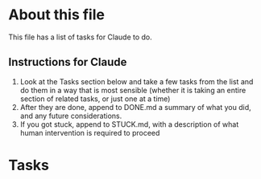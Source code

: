 # About this file

This file has a list of tasks for Claude to do.

## Instructions for Claude

1. Look at the Tasks section below and take a few tasks from the list and do them in a way that is most sensible (whether it is taking an entire section of related tasks, or just one at a time)
2. After they are done, append to DONE.md a summary of what you did, and any future considerations.
3. If you got stuck, append to STUCK.md, with a description of what human intervention is required to proceed

# Tasks

